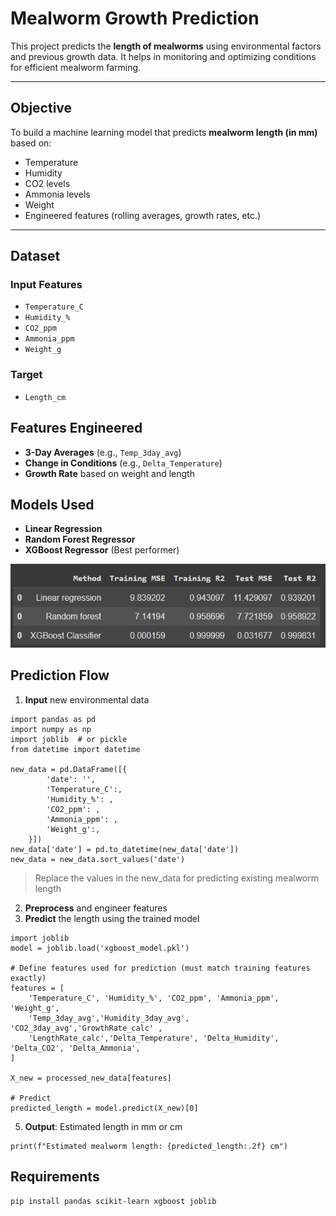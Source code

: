 # Mealworm Growth Prediction

This project predicts the **length of mealworms** using environmental factors and previous growth data. It helps in monitoring and optimizing conditions for efficient mealworm farming.

---

## Objective

To build a machine learning model that predicts **mealworm length (in mm)** based on:
- Temperature
- Humidity
- CO2 levels
- Ammonia levels
- Weight
- Engineered features (rolling averages, growth rates, etc.)

---

## Dataset

### Input Features
- `Temperature_C`
- `Humidity_%`
- `CO2_ppm`
- `Ammonia_ppm`
- `Weight_g`

### Target
- `Length_cm`


## Features Engineered

- **3-Day Averages** (e.g., `Temp_3day_avg`)
- **Change in Conditions** (e.g., `Delta_Temperature`)
- **Growth Rate** based on weight and length

## Models Used

- **Linear Regression**
- **Random Forest Regressor**
- **XGBoost Regressor** (Best performer)

![UI](/public/Metrics.png)

## Prediction Flow

1. **Input** new environmental data

```
import pandas as pd
import numpy as np
import joblib  # or pickle
from datetime import datetime

new_data = pd.DataFrame([{
        'date': '',
        'Temperature_C':,
        'Humidity_%': ,
        'CO2_ppm': ,
        'Ammonia_ppm': ,
        'Weight_g':,
    }])
new_data['date'] = pd.to_datetime(new_data['date'])
new_data = new_data.sort_values('date')
```
> Replace the values in the new_data for predicting existing mealworm length

2. **Preprocess** and engineer features
4. **Predict** the length using the trained model
```
import joblib
model = joblib.load('xgboost_model.pkl')

# Define features used for prediction (must match training features exactly)
features = [
    'Temperature_C', 'Humidity_%', 'CO2_ppm', 'Ammonia_ppm', 'Weight_g',
    'Temp_3day_avg','Humidity_3day_avg', 'CO2_3day_avg','GrowthRate_calc' ,
    'LengthRate_calc','Delta_Temperature', 'Delta_Humidity', 'Delta_CO2', 'Delta_Ammonia',
]

X_new = processed_new_data[features]

# Predict
predicted_length = model.predict(X_new)[0]
```
5. **Output**: Estimated length in mm or cm
```
print(f"Estimated mealworm length: {predicted_length:.2f} cm")
```
## Requirements
```
pip install pandas scikit-learn xgboost joblib
```
